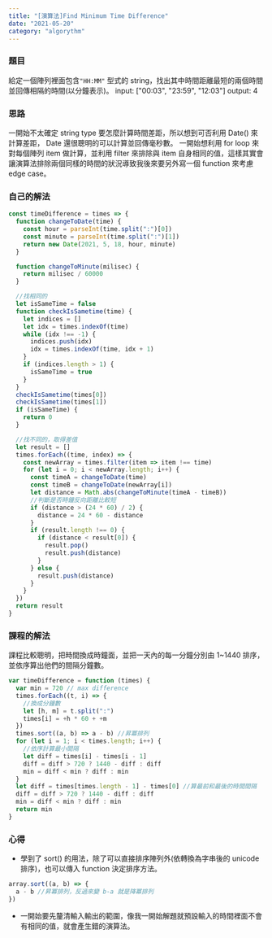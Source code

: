 ```yaml
---
title: "[演算法]Find Minimum Time Difference"
date: "2021-05-20"
category: "algorythm"
---
```


### 題目

給定一個陣列裡面包含`"HH:MM"` 型式的 string，找出其中時間距離最短的兩個時間並回傳相隔的時間(以分鐘表示)。
input: ["00:03", "23:59", "12:03"]
output: 4

### 思路

一開始不太確定 string type 要怎麼計算時間差距，所以想到可否利用 Date() 來計算差距， Date 還很聰明的可以計算並回傳毫秒數。
一開始想利用 for loop 來對每個陣列 item 做計算，並利用 filter 來排除與 item 自身相同的值，這樣其實會讓演算法排除兩個同樣的時間的狀況導致我後來要另外寫一個 function 來考慮 edge case。

### 自己的解法

```js
const timeDifference = times => {
  function changeToDate(time) {
    const hour = parseInt(time.split(":")[0])
    const minute = parseInt(time.split(":")[1])
    return new Date(2021, 5, 18, hour, minute)
  }

  function changeToMinute(milisec) {
    return milisec / 60000
  }

  //找相同的
  let isSameTime = false
  function checkIsSametime(time) {
    let indices = []
    let idx = times.indexOf(time)
    while (idx !== -1) {
      indices.push(idx)
      idx = times.indexOf(time, idx + 1)
    }
    if (indices.length > 1) {
      isSameTime = true
    }
  }
  checkIsSametime(times[0])
  checkIsSametime(times[1])
  if (isSameTime) {
    return 0
  }

  //找不同的，取得差值
  let result = []
  times.forEach((time, index) => {
    const newArray = times.filter(item => item !== time)
    for (let i = 0; i < newArray.length; i++) {
      const timeA = changeToDate(time)
      const timeB = changeToDate(newArray[i])
      let distance = Math.abs(changeToMinute(timeA - timeB))
      //判斷是否時鐘反向距離比較短
      if (distance > (24 * 60) / 2) {
        distance = 24 * 60 - distance
      }
      if (result.length !== 0) {
        if (distance < result[0]) {
          result.pop()
          result.push(distance)
        }
      } else {
        result.push(distance)
      }
    }
  })
  return result
}
```

### 課程的解法

課程比較聰明，把時間換成時鐘面，並把一天內的每一分鐘分別由 1~1440 排序，並依序算出他們的間隔分鐘數。

```js
var timeDifference = function (times) {
  var min = 720 // max difference
  times.forEach((t, i) => {
    //換成分鐘數
    let [h, m] = t.split(":")
    times[i] = +h * 60 + +m
  })
  times.sort((a, b) => a - b) //昇冪排列
  for (let i = 1; i < times.length; i++) {
    //依序計算最小間隔
    let diff = times[i] - times[i - 1]
    diff = diff > 720 ? 1440 - diff : diff
    min = diff < min ? diff : min
  }
  let diff = times[times.length - 1] - times[0] //算最前和最後的時間間隔
  diff = diff > 720 ? 1440 - diff : diff
  min = diff < min ? diff : min
  return min
}
```

### 心得

- 學到了 sort() 的用法，除了可以直接排序陣列外(依轉換為字串後的 unicode 排序)，也可以傳入 function 決定排序方法。

```js
array.sort((a, b) => {
  a - b //昇冪排列，反過來變 b-a 就是降冪排列
})
```

- 一開始要先釐清輸入輸出的範圍，像我一開始解題就預設輸入的時間裡面不會有相同的值，就會產生錯的演算法。
